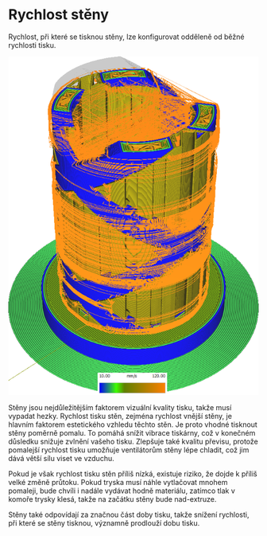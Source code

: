 Rychlost stěny
====
Rychlost, při které se tisknou stěny, lze konfigurovat odděleně od běžné rychlosti tisku.

![Různé struktury tištěné různými rychlostmi](../../../articles/images/speed_difference.png)

Stěny jsou nejdůležitějším faktorem vizuální kvality tisku, takže musí vypadat hezky. Rychlost tisku stěn, zejména rychlost vnější stěny, je hlavním faktorem estetického vzhledu těchto stěn. Je proto vhodné tisknout stěny poměrně pomalu. To pomáhá snížit vibrace tiskárny, což v konečném důsledku snižuje zvlnění vašeho tisku. Zlepšuje také kvalitu převisu, protože pomalejší rychlost tisku umožňuje ventilátorům stěny lépe chladit, což jim dává větší sílu viset ve vzduchu.

Pokud je však rychlost tisku stěn příliš nízká, existuje riziko, že dojde k příliš velké změně průtoku. Pokud tryska musí náhle vytlačovat mnohem pomaleji, bude chvíli i nadále vydávat hodně materiálu, zatímco tlak v komoře trysky klesá, takže na začátku stěny bude nad-extruze.

Stěny také odpovídají za značnou část doby tisku, takže snížení rychlosti, při které se stěny tisknou, významně prodlouží dobu tisku.